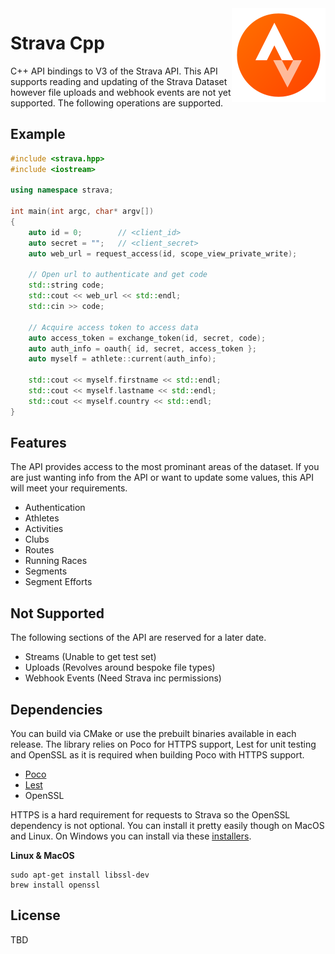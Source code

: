 <img src='icon.png' width='150' height='150' align='right' />

# Strava Cpp

C++ API bindings to V3 of the Strava API. This API supports reading and updating of the Strava Dataset however file uploads and webhook events are not yet supported. The following operations are supported.

## Example 

```cpp
#include <strava.hpp>
#include <iostream>

using namespace strava;

int main(int argc, char* argv[])
{
    auto id = 0;        // <client_id>
    auto secret = "";   // <client_secret>
    auto web_url = request_access(id, scope_view_private_write);

    // Open url to authenticate and get code
    std::string code;
    std::cout << web_url << std::endl;
    std::cin >> code;
    
    // Acquire access token to access data
    auto access_token = exchange_token(id, secret, code);
    auto auth_info = oauth{ id, secret, access_token };
    auto myself = athlete::current(auth_info);

    std::cout << myself.firstname << std::endl;
    std::cout << myself.lastname << std::endl;
    std::cout << myself.country << std::endl;
}
```

## Features

The API provides access to the most prominant areas of the dataset. If you are just wanting info from the API or want to update some values, this API will meet your requirements.

* Authentication
* Athletes
* Activities
* Clubs
* Routes
* Running Races
* Segments
* Segment Efforts

## Not Supported

The following sections of the API are reserved for a later date.

* Streams (Unable to get test set)
* Uploads (Revolves around bespoke file types)
* Webhook Events (Need Strava inc permissions)

## Dependencies

You can build via CMake or use the prebuilt binaries available in each release. The library relies on Poco for HTTPS support, Lest for unit testing and OpenSSL as it is required when building Poco with HTTPS support.

* [Poco](https://github.com/pocoproject/poco)
* [Lest](https://github.com/martinmoene/lest)  
* OpenSSL

HTTPS is a hard requirement for requests to Strava so the OpenSSL dependency is not optional. You can install it pretty easily though on MacOS and Linux. On Windows you can install via these [installers](http://slproweb.com/products/Win32OpenSSL.html).

**Linux & MacOS**
```
sudo apt-get install libssl-dev
brew install openssl
```

## License

TBD


